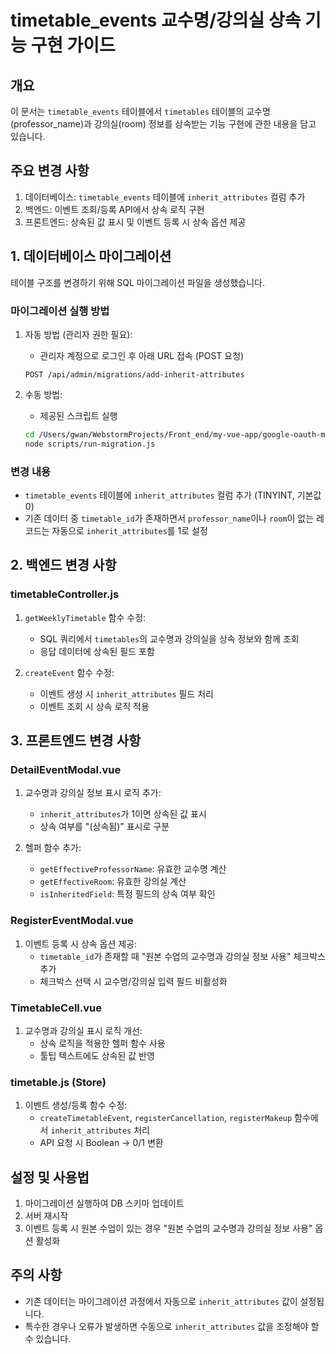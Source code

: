 # timetable_events 교수명/강의실 상속 기능 구현 가이드

## 개요

이 문서는 `timetable_events` 테이블에서 `timetables` 테이블의 교수명(professor_name)과 강의실(room) 정보를 상속받는 기능 구현에 관한 내용을 담고 있습니다.

## 주요 변경 사항

1. 데이터베이스: `timetable_events` 테이블에 `inherit_attributes` 컬럼 추가
2. 백엔드: 이벤트 조회/등록 API에서 상속 로직 구현
3. 프론트엔드: 상속된 값 표시 및 이벤트 등록 시 상속 옵션 제공

## 1. 데이터베이스 마이그레이션

테이블 구조를 변경하기 위해 SQL 마이그레이션 파일을 생성했습니다.

### 마이그레이션 실행 방법

1. 자동 방법 (관리자 권한 필요):
   - 관리자 계정으로 로그인 후 아래 URL 접속 (POST 요청)
   ```
   POST /api/admin/migrations/add-inherit-attributes
   ```

2. 수동 방법:
   - 제공된 스크립트 실행
   ```bash
   cd /Users/gwan/WebstormProjects/Front_end/my-vue-app/google-oauth-mysql/backend
   node scripts/run-migration.js
   ```

### 변경 내용

- `timetable_events` 테이블에 `inherit_attributes` 컬럼 추가 (TINYINT, 기본값 0)
- 기존 데이터 중 `timetable_id`가 존재하면서 `professor_name`이나 `room`이 없는 레코드는 자동으로 `inherit_attributes`를 1로 설정

## 2. 백엔드 변경 사항

### timetableController.js

1. `getWeeklyTimetable` 함수 수정:
   - SQL 쿼리에서 `timetables`의 교수명과 강의실을 상속 정보와 함께 조회
   - 응답 데이터에 상속된 필드 포함

2. `createEvent` 함수 수정:
   - 이벤트 생성 시 `inherit_attributes` 필드 처리
   - 이벤트 조회 시 상속 로직 적용

## 3. 프론트엔드 변경 사항

### DetailEventModal.vue

1. 교수명과 강의실 정보 표시 로직 추가:
   - `inherit_attributes`가 1이면 상속된 값 표시
   - 상속 여부를 "(상속됨)" 표시로 구분

2. 헬퍼 함수 추가:
   - `getEffectiveProfessorName`: 유효한 교수명 계산
   - `getEffectiveRoom`: 유효한 강의실 계산
   - `isInheritedField`: 특정 필드의 상속 여부 확인

### RegisterEventModal.vue

1. 이벤트 등록 시 상속 옵션 제공:
   - `timetable_id`가 존재할 때 "원본 수업의 교수명과 강의실 정보 사용" 체크박스 추가
   - 체크박스 선택 시 교수명/강의실 입력 필드 비활성화

### TimetableCell.vue

1. 교수명과 강의실 표시 로직 개선:
   - 상속 로직을 적용한 헬퍼 함수 사용
   - 툴팁 텍스트에도 상속된 값 반영

### timetable.js (Store)

1. 이벤트 생성/등록 함수 수정:
   - `createTimetableEvent`, `registerCancellation`, `registerMakeup` 함수에서 `inherit_attributes` 처리
   - API 요청 시 Boolean → 0/1 변환

## 설정 및 사용법

1. 마이그레이션 실행하여 DB 스키마 업데이트
2. 서버 재시작
3. 이벤트 등록 시 원본 수업이 있는 경우 "원본 수업의 교수명과 강의실 정보 사용" 옵션 활성화

## 주의 사항

- 기존 데이터는 마이그레이션 과정에서 자동으로 `inherit_attributes` 값이 설정됩니다.
- 특수한 경우나 오류가 발생하면 수동으로 `inherit_attributes` 값을 조정해야 할 수 있습니다. 